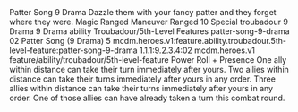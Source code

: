<ability>
  <name>Patter Song</name>
  <cost>9 Drama</cost>
  <flavor>Dazzle them with your fancy patter and they forget where they were.</flavor>
  <keywords>
    <keyword>Magic</keyword>
    <keyword>Ranged</keyword>
  </keywords>
  <type>Maneuver</type>
  <distance>Ranged 10</distance>
  <target>Special</target>
  <metadata>
    <class>troubadour</class>
    <cost>9 Drama</cost>
    <cost_amount>9</cost_amount>
    <cost_resource>Drama</cost_resource>
    <feature_type>ability</feature_type>
    <file_dpath>Troubadour/5th-Level Features</file_dpath>
    <item_id>patter-song-9-drama</item_id>
    <item_index>02</item_index>
    <item_name>Patter Song (9 Drama)</item_name>
    <level>5</level>
    <scc>mcdm.heroes.v1:feature.ability.troubadour.5th-level-feature:patter-song-9-drama</scc>
    <scdc>1.1.1:9.2.3.4:02</scdc>
    <source>mcdm.heroes.v1</source>
    <type>feature/ability/troubadour/5th-level-feature</type>
  </metadata>
  <effects>
    <effect type="roll">
      <roll>Power Roll + Presence</roll>
      <t1>One ally within distance can take their turn immediately after yours.</t1>
      <t2>Two allies within distance can take their turns immediately after yours in any order.</t2>
      <t3>Three allies within distance can take their turns immediately after yours in any order. One of those allies can have already taken a turn this combat round.</t3>
    </effect>
  </effects>
</ability>
